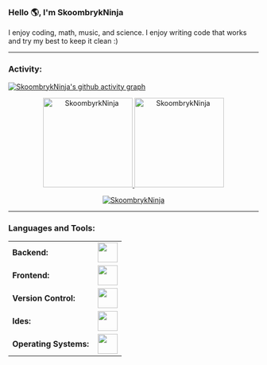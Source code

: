 <link rel="stylesheet" type='text/css' href="https://cdn.jsdelivr.net/gh/devicons/devicon@latest/devicon.min.css" />

### Hello 🌎, I'm SkoombrykNinja

I enjoy coding, math, music, and science. I enjoy writing code that works and try my best to keep it clean :)

------
<h3 align="left">Activity:</h3>

[![SkoombrykNinja's github activity graph](https://github-readme-activity-graph.vercel.app/graph?username=SkoombrykNinja&bg_color=100f0f&color=4c5e9e&line=4c569e&point=403e41&area=true&hide_border=true)](https://github.com/ashutosh00710/github-readme-activity-graph)

<div align="center">
  <a href="https://github.com/SkoombrykNinja">
    <img height="180em" src="https://github-readme-stats.vercel.app/api/top-langs?username=SkoombrykNinja&show_icons=true&locale=en&layout=compact&theme=tokyonight" alt="SkoombyrkNinja"/>
    <img height="180em" src="https://github-readme-stats.vercel.app/api?username=SkoombrykNinja&show_icons=true&locale=en&layout=compact&theme=tokyonight" alt="SkoombrykNinja"/>
  </a>
</div>
<p align="center">
  <a href="https://github.com/SkoombrykNinja">
    <img src="https://github-readme-streak-stats.herokuapp.com/?user=SkoombrykNinja&&theme=tokyonight" alt="SkoombrykNinja" />
  </a>
</p>

------
<h3 align="left">Languages and Tools:</h3>
<table>
    <tr>
        <td style="font-weight: bold; padding-right: 10px; vertical-align: center; border: none;">Backend:</td>
        <td><img height="40" src="https://skillicons.dev/icons?i=python,nodejs,lua"/></td>
    </tr>
    <tr>
        <td style="font-weight: bold; padding-right: 10px; vertical-align: center;">Frontend:</td>
        <td><img height="40" src="https://skillicons.dev/icons?i=html,css,js,figma"/></td>
    </tr>
    <tr>
        <td style="font-weight: bold; padding-right: 10px; vertical-align: center; border: none;">Version Control:</td>
        <td><img height="40" src="https://skillicons.dev/icons?i=git,github"/></td>
    </tr>
    <tr>
        <td style="font-weight: bold; padding-right: 10px; vertical-align: center; border: none;">Ides:</td>
        <td><img height="40" src="https://skillicons.dev/icons?i=vscode,visualstudio,sublime"/></td>
    </tr>
    <tr>
        <td style="font-weight: bold; padding-right: 10px; vertical-align: center; border: none;">Operating Systems:</td>
        <td><img height="40" src="https://skillicons.dev/icons?i=windows,chrome"/></td>
    </tr>
</table>

